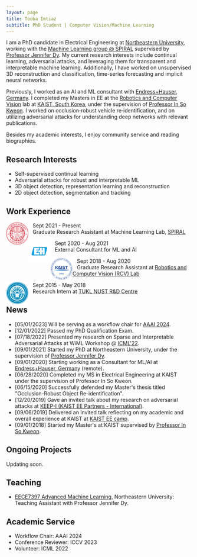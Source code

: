 ```yaml
---
layout: page
title: Tooba Imtiaz
subtitle: PhD Student | Computer Vision/Machine Learning
---
```


I am a PhD candidate in Electrical Engineering at [Northeastern University](https://www.northeastern.edu/), working with the [Machine Learning group @ SPIRAL](https://web.northeastern.edu/spiral/) supervised by [Professor Jennifer Dy](https://scholar.google.com/citations?user=6h7b0fAAAAAJ&hl=en). My current research interests include continual learning, adversarial attacks, and leveraging them for transparent and interpretable machine learning. Additionally, I have worked on unsupervised 3D reconstruction and classification, time-series forecasting and implicit neural networks. 

Previously, I worked as an AI and ML consultant with [Endress+Hauser, Germany](https://www.endress.com/en). I completed my Masters in EE at the [Robotics and Computer Vision](http://rcv.kaist.ac.kr/index.php?mid=rcv_01_01) lab at [KAIST, South Korea](https://www.kaist.ac.kr/en/), under the supervision of [Professor In So Kweon](https://scholar.google.com/citations?hl=en&user=XA8EOlEAAAAJ). I worked on occlusion‐robust vehicle re‐identification, and on utilizing adversarial attacks for understanding deep networks with relevant publications.

Besides my academic interests, I enjoy community service and reading biographies.

## Research Interests
- Self-supervised continual learning 
- Adversarial attacks for robust and interpretable ML
- 3D object detection, representation learning and reconstruction
- 2D object detection, segmentation and tracking


## Work Experience
<!-- ![image](assets/img/neu_logo.png){: style="float: left; width=80"}
Sept 2021 - Present\
Graduate Research Assistant at Machine Learning Lab, [SPIRAL](https://web.northeastern.edu/spiral/). -->
<img src="assets/img/neu_logo.png" float="left" width="60" height="60" style="float: left" margin-right="30px"/> &nbsp;&nbsp; Sept 2021 - Present\
&nbsp;&nbsp; Graduate Research Assistant at Machine Learning Lab, [SPIRAL](https://web.northeastern.edu/spiral/)



<img src="assets/img/EH.png" width="60" height="60" style="float: left" margin-right="30px"/> &nbsp;&nbsp; Sept 2020 - Aug 2021\
&nbsp;&nbsp; External Consultant for ML and AI



<img src="assets/img/kaist.png" width="60" height="60" style="float: left" margin-right="30px"/> &nbsp;&nbsp; Sept 2018 - Aug 2020\
&nbsp;&nbsp; Graduate Research Assistant at [Robotics and Computer Vision (RCV) Lab](http://rcv.kaist.ac.kr/index.php?mid=rcv_01_01)



<img src="assets/img/nust.png" width="60" height="60" style="float: left" margin-right="30px"/> &nbsp;&nbsp; Sept 2015 - May 2018\
&nbsp;&nbsp; Research Intern at [TUKL NUST R&D Centre](https://tukl.seecs.nust.edu.pk/)





## News
- [05/01/2023] Will be serving as a workflow chair for [AAAI 2024](https://aaai.org/aaai-conference/).
- [12/01/2022] Passed my PhD Qualification Exam.
- [07/18/2022] Presented my research on Sparse and Interpretable Adversarial Attacks at WiML Workshop @ [ICML'22](https://icml.cc/Conferences/2022).
- [09/01/2021] Started my PhD at Northeastern University, under the supervision of [Professor Jennifer Dy](https://scholar.google.com/citations?user=6h7b0fAAAAAJ&hl=en).
- [09/01/2020] Starting working as a Consultant for ML/AI at [Endress+Hauser, Germany](https://www.endress.com/en) (remote).
- [06/28/2020] Completed my MS in Electrical Engineering at KAIST under the supervision of Professor In So Kweon.
- [06/15/2020] Successfully defended my Master's thesis titled "Occlusion-Robust Object Re-identification".
- [12/20/2019] Gave an invited talk about my research on adversarial attacks at [KEEP-I (KAIST EE Partners - International)](https://ee.kaist.ac.kr/en/event/17315/).
- [09/06/2019] Delivered an invited talk reflecting on my academic and overall experience at KAIST at [KAIST EE camp](https://ee.kaist.ac.kr/en/event/17081/).
- [09/01/2018] Started my Master's at KAIST supervised by [Professor In So Kweon](https://scholar.google.com/citations?hl=en&user=XA8EOlEAAAAJ).

## Ongoing Projects
Updating soon.

## Teaching
- [EECE7397 Advanced Machine Learning](https://www.coursicle.com/neu/courses/EECE/7397/), Northeastern University: Teaching Assistant with Professor Jennifer Dy.

## Academic Service
- Workflow Chair: AAAI 2024
- Conference Reviewer: ICCV 2023
- Volunteer: ICML 2022